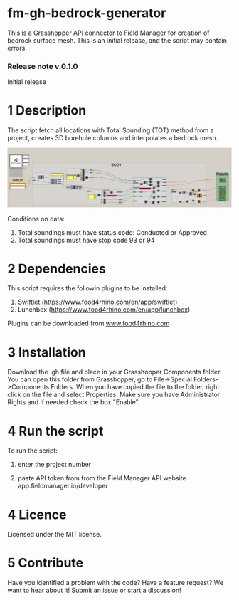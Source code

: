 # fm-gh-bedrock-generator
This is a Grasshopper API connector to Field Manager for creation of bedrock surface mesh.
This is an initial release, and the script may contain errors. 

### Release note v.0.1.0
Initial release

# 1 Description
The script fetch all locations with Total Sounding (TOT) method from a project, creates 3D borehole columns and interpolates a bedrock mesh.

![Script layout](./figures/fig_1.PNG)

Conditions on data:
1. Total soundings must have status code: Conducted or Approved
2. Total soundings must have stop code 93 or 94

# 2 Dependencies
This script requires the followin plugins to be installed:
1. Swiftlet (https://www.food4rhino.com/en/app/swiftlet)
2. Lunchbox (https://www.food4rhino.com/en/app/lunchbox)

Plugins can be downloaded from www.food4rhino.com

# 3 Installation
Download the .gh file and place in your Grasshopper Components folder. 
You can open this folder from Grasshopper, go to File->Special Folders->Components Folders. 
When you have copied the file to the folder, right click on the file and select Properties. 
Make sure you have Administrator Rights and if needed check the box "Enable".  

# 4 Run the script
To run the script:

1) enter the project number 

2) paste API token from from the Field Manager API website
app.fieldmanager.io/developer

# 4 Licence
Licensed under the MIT license.

# 5 Contribute
Have you identified a problem with the code? Have a feature request? We want to hear about it! Submit an issue or start a discussion!
